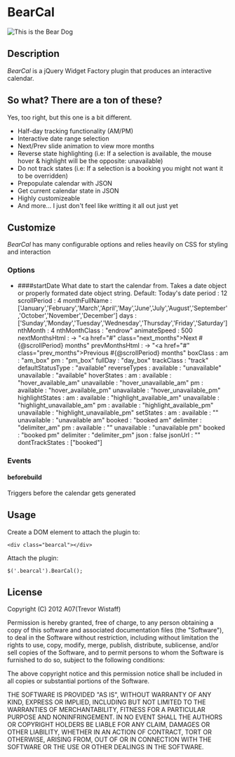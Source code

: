 # BearCal
![This is the Bear Dog](http://a07.com.au/github/bear-hair.jpg)

## Description
*BearCal* is a jQuery Widget Factory plugin that produces an interactive calendar.

## So what? There are a ton of these?
Yes, too right, but this one is a bit different.

* Half-day tracking functionality (AM/PM)
* Interactive date range selection
* Next/Prev slide animation to view more months
* Reverse state highlighting (i.e: If a selection is available, the mouse hover & highlight will be the opposite: unavailable)
* Do not track states (i.e: If a selection is a booking you might not want it to be overridden)
* Prepopulate calendar with JSON
* Get current calendar state in JSON
* Highly customizeable
* And more... I just don't feel like writting it all out just yet  

## Customize
*BearCal* has many configurable options and relies heavily on CSS for styling and interaction

### Options
* ####startDate
What date to start the calendar from. Takes a date object or properly formated date object string.
Default: Today's date
period            : 12
scrollPeriod      : 4
monthFullName     : ['January','February','March','April','May','June','July','August','September','October','November','December']
days              : ['Sunday','Monday','Tuesday','Wednesday','Thursday','Friday','Saturday']
nthMonth          : 4
nthMonthClass     : "endrow"
animateSpeed      : 500
nextMonthsHtml    : -> "<a href=\"#\" class=\"next_months\">Next #{@scrollPeriod} months</a>"
prevMonthsHtml    : -> "<a href=\"#\" class=\"prev_months\">Previous #{@scrollPeriod} months</a>"
boxClass          : 
  am              : "am_box"
  pm              : "pm_box"
  fullDay         : "day_box"
trackClass        : "track"
defaultStatusType : "available"
reverseTypes      :
  available       : "unavailable"
  unavailable     : "available"
hoverStates       : 
  am              :
    available     : "hover_available_am"
    unavailable   : "hover_unavailable_am"
  pm              :
    available     : "hover_available_pm"
    unavailable   : "hover_unavailable_pm"
highlightStates   :
  am              :
    available     : "highlight_available_am"
    unavailable   : "highlight_unavailable_am"
  pm              :
    available     : "highlight_available_pm"
    unavailable   : "highlight_unavailable_pm"
setStates         : 
  am              :
    available     : ""
    unavailable   : "unavailable am"
    booked        : "booked am"
    delimiter     : "delimiter_am"
  pm              :
    available     : ""
    unavailable   : "unavailable pm"
    booked        : "booked pm"
    delimiter     : "delimiter_pm"
json              : false
jsonUrl           : ""
dontTrackStates   : ["booked"]

### Events
#### beforebuild
Triggers before the calendar gets generated

## Usage
Create a DOM element to attach the plugin to:
    
    <div class="bearcal"></div>

Attach the plugin:
    
    $('.bearcal').BearCal(); 

## License
Copyright (C) 2012 A07(Trevor Wistaff) 

Permission is hereby granted, free of charge, to any person obtaining a copy of this software and associated documentation files (the "Software"), to deal in the Software without restriction, including without limitation the rights to use, copy, modify, merge, publish, distribute, sublicense, and/or sell copies of the Software, and to permit persons to whom the Software is furnished to do so, subject to the following conditions:

The above copyright notice and this permission notice shall be included in all copies or substantial portions of the Software.

THE SOFTWARE IS PROVIDED "AS IS", WITHOUT WARRANTY OF ANY KIND, EXPRESS OR IMPLIED, INCLUDING BUT NOT LIMITED TO THE WARRANTIES OF MERCHANTABILITY, FITNESS FOR A PARTICULAR PURPOSE AND NONINFRINGEMENT. IN NO EVENT SHALL THE AUTHORS OR COPYRIGHT HOLDERS BE LIABLE FOR ANY CLAIM, DAMAGES OR OTHER LIABILITY, WHETHER IN AN ACTION OF CONTRACT, TORT OR OTHERWISE, ARISING FROM, OUT OF OR IN CONNECTION WITH THE SOFTWARE OR THE USE OR OTHER DEALINGS IN THE SOFTWARE.
